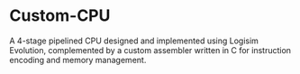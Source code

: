 # Custom-CPU
A 4-stage pipelined CPU designed and implemented using Logisim Evolution, complemented by a custom assembler written in C for instruction encoding and memory management.
